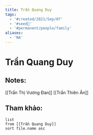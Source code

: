 ```yaml
---
title: Trần Quang Duy
tags:
  - '#created/2021/Sep/07'
  - '#seed🥜'
  - '#permanent/people/family'
aliases:
  - 'NA'
---
```

# Trần Quang Duy

## Notes:
[[Trần Thị Vương Đan]]
[[Trần Thiên Ân]]


## Tham khảo:
```dataview
list
from [[Trần Quang Duy]]
sort file.name asc
```